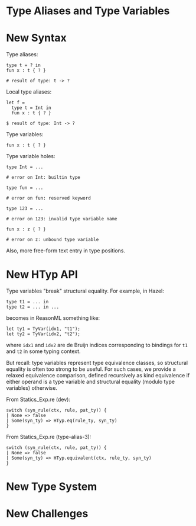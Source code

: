 # Type Aliases and Type Variables

# New Syntax

Type aliases:
```
type t = ? in
fun x : t { ? }

# result of type: t -> ?
```

Local type aliases:
```
let f =
  type t = Int in
  fun x : t { ? }
  
$ result of type: Int -> ?
```

Type variables:
```
fun x : t { ? }
```

Type variable holes:
```
type Int = ...

# error on Int: builtin type

type fun = ...

# error on fun: reserved keyword

type 123 = ...

# error on 123: invalid type variable name

fun x : z { ? }

# error on z: unbound type variable
```

Also, more free-form text entry in type positions.

# New HTyp API

Type variables "break" structural equality. For example, in Hazel:
```
type t1 = ... in
type t2 = ... in ...
```
becomes in ReasonML something like:
```
let ty1 = TyVar(idx1, "t1");
let ty2 = TyVar(idx2, "t2");
```
where `idx1` and `idx2` are de Bruijn indices corresponding to bindings for `t1`
and `t2` in some typing context.

But recall: type variables represent type equivalence classes, so structural
equality is often too strong to be useful. For such cases, we provide a relaxed
equivalence comparison, defined recursively as kind equivalence if either
operand is a type variable and structural equality (modulo type variables)
otherwise.

From Statics_Exp.re (dev):
```
switch (syn_rule(ctx, rule, pat_ty)) {
| None => false
| Some(syn_ty) => HTyp.eq(rule_ty, syn_ty)
}
```
From Statics_Exp.re (type-alias-3):
```
switch (syn_rule(ctx, rule, pat_ty)) {
| None => false
| Some(syn_ty) => HTyp.equivalent(ctx, rule_ty, syn_ty)
}
```

# New Type System

# New Challenges
